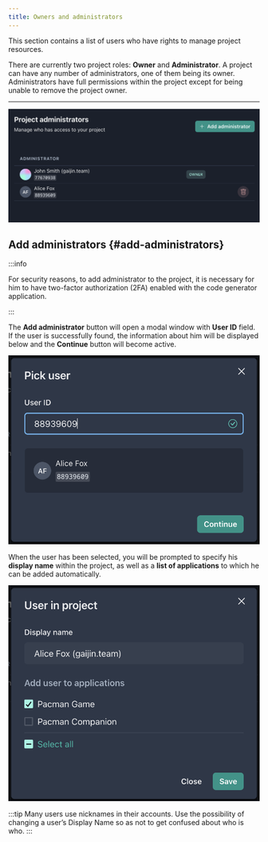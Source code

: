 ```yaml
---
title: Owners and administrators
---
```


This section contains a list of users who have rights to manage project resources.

There are currently two project roles: **Owner** and **Administrator**. A project can have any number of administrators, one of them being its owner. Administrators have full permissions within the project except for being unable to remove the project owner.

---

![Project owners and administrators](./assets/project-admins.png)

## Add administrators {#add-administrators}

:::info

For security reasons, to add administrator to the project, it is necessary for him to have two-factor authorization (2FA) enabled with the code generator application.

:::

The **Add administrator** button will open a modal window with **User ID** field. If the user is successfully found, the information about him will be displayed below and the **Continue** button will become active.

![Search user by user_id](./assets/project-admins-pick.png)

When the user has been selected, you will be prompted to specify his **display name** within the project, as well as a **list of applications** to which he can be added automatically.

![Add administrator to apps](./assets/project-admins-grant.png)

:::tip
Many users use nicknames in their accounts. Use the possibility of changing a user’s Display Name so as not to get confused about who is who.
:::
